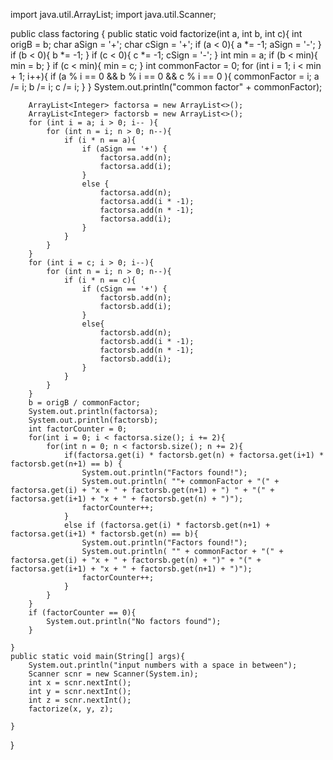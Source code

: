 import java.util.ArrayList;
import java.util.Scanner;

public class factoring {
    public static void factorize(int a, int b, int c){
        int origB = b;
        char aSign = '+';
        char cSign = '+';
        if (a < 0){
            a *= -1;
            aSign = '-';
        }
        if (b < 0){
            b *= -1;
        }
        if (c < 0){
            c *= -1;
            cSign = '-';
        }
        int min = a;
        if (b < min){
            min = b;
        }
        if (c < min){
            min = c;
        }
        int commonFactor = 0;
        for (int i = 1; i < min + 1; i++){
            if (a % i == 0 && b % i == 0 && c % i == 0 ){
                commonFactor = i;
                a /= i;
                b /= i;
                c /= i;
            }
        }
        System.out.println("common factor" + commonFactor);

        ArrayList<Integer> factorsa = new ArrayList<>();
        ArrayList<Integer> factorsb = new ArrayList<>();
        for (int i = a; i > 0; i-- ){
            for (int n = i; n > 0; n--){
                if (i * n == a){
                    if (aSign == '+') {
                        factorsa.add(n);
                        factorsa.add(i);
                    }
                    else {
                        factorsa.add(n);
                        factorsa.add(i * -1);
                        factorsa.add(n * -1);
                        factorsa.add(i);
                    }
                }
            }
        }
        for (int i = c; i > 0; i--){
            for (int n = i; n > 0; n--){
                if (i * n == c){
                    if (cSign == '+') {
                        factorsb.add(n);
                        factorsb.add(i);
                    }
                    else{
                        factorsb.add(n);
                        factorsb.add(i * -1);
                        factorsb.add(n * -1);
                        factorsb.add(i);
                    }
                }
            }
        }
        b = origB / commonFactor;
        System.out.println(factorsa);
        System.out.println(factorsb);
        int factorCounter = 0;
        for(int i = 0; i < factorsa.size(); i += 2){
            for(int n = 0; n < factorsb.size(); n += 2){
                if(factorsa.get(i) * factorsb.get(n) + factorsa.get(i+1) * factorsb.get(n+1) == b) {
                    System.out.println("Factors found!");
                    System.out.println( ""+ commonFactor + "(" + factorsa.get(i) + "x + " + factorsb.get(n+1) + ") " + "(" +  factorsa.get(i+1) + "x + " + factorsb.get(n) + ")");
                    factorCounter++;
                }
                else if (factorsa.get(i) * factorsb.get(n+1) + factorsa.get(i+1) * factorsb.get(n) == b){
                    System.out.println("Factors found!");
                    System.out.println( "" + commonFactor + "(" + factorsa.get(i) + "x + " + factorsb.get(n) + ")" + "(" + factorsa.get(i+1) + "x + " + factorsb.get(n+1) + ")");
                    factorCounter++;
                }
            }
        }
        if (factorCounter == 0){
            System.out.println("No factors found");
        }

    }
    public static void main(String[] args){
        System.out.println("input numbers with a space in between");
        Scanner scnr = new Scanner(System.in);
        int x = scnr.nextInt();
        int y = scnr.nextInt();
        int z = scnr.nextInt();
        factorize(x, y, z);

    }
}

